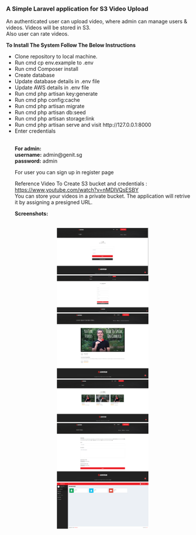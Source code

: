 <h3>A Simple Laravel application for S3 Video Upload</h3>

<p>An authenticated user can upload video, where admin can manage users & videos. Videos will be stored in S3.<br />
Also user can rate videos.</p>
<Strong>To Install The System Follow The Below Instructions</strong><br>
<ul>
<li>Clone repository to local machine.</li>
<li>Run cmd cp env.example to .env</li>
<li>Run cmd Composer install</li>
<li>Create database</li>
<li>Update database details in .env file</li>
<li>Update AWS details in .env file</li>    
<li>Run cmd php artisan key:generate</li>
<li>Run cmd php config:cache</li>
<li>Run cmd php artisan migrate</li>
<li>Run cmd php artisan db:seed</li>
<li>Run cmd php artisan storage:link</li>
<li>Run cmd php artisan serve and visit http://127.0.0.1:8000</li>
<li>Enter credentials</li>
    <br>
<p><strong>For admin:</strong><br>
<strong>username:</strong> admin@genit.sg<br>
<strong>password:</strong> admin</p>
    <p> For user you can sign up in register page </p>
    <p>Reference Video To Create S3 bucket and credentials : <a href="https://www.youtube.com/watch?v=nMDIVQsESBY" target="_blank">https://www.youtube.com/watch?v=nMDIVQsESBY</a><br />
    You can store your videos in a private bucket. The application will retrive it by assigning a presigned URL.</p>
    <strong>Screenshots:</strong>
    <br />
    <br />
    <p align="middle">
    <img src="https://raw.githubusercontent.com/sin2san/Laravel-S3-Video-Upload/main/screenshots/Login.png" width="250" />
    <img src="https://raw.githubusercontent.com/sin2san/Laravel-S3-Video-Upload/main/screenshots/Register.png" width="250" />
    <img src="https://raw.githubusercontent.com/sin2san/Laravel-S3-Video-Upload/main/screenshots/single.png" width="250" />
    <img src="https://raw.githubusercontent.com/sin2san/Laravel-S3-Video-Upload/main/screenshots/videos.png" width="250" />
    <img src="https://raw.githubusercontent.com/sin2san/Laravel-S3-Video-Upload/main/screenshots/add.png" width="250" />
    <img src="https://raw.githubusercontent.com/sin2san/Laravel-S3-Video-Upload/main/screenshots/Dashboard.png" width="250" />
    </p>
